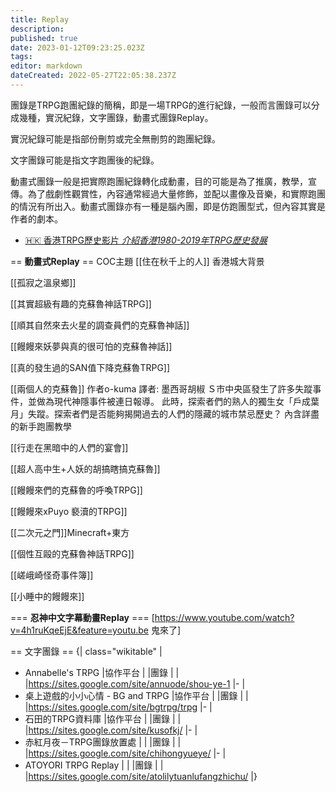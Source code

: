 ```yaml
---
title: Replay
description: 
published: true
date: 2023-01-12T09:23:25.023Z
tags: 
editor: markdown
dateCreated: 2022-05-27T22:05:38.237Z
---
```


團錄是TRPG跑團紀錄的簡稱，即是一場TRPG的進行紀錄，一般而言團錄可以分成幾種，實況紀錄，文字團錄，動畫式團錄Replay。

實況紀錄可能是指部份刪剪或完全無刪剪的跑團紀錄。

文字團錄可能是指文字跑團後的紀錄。

動畫式團錄一般是把實際跑團紀錄轉化成動畫，目的可能是為了推廣，教學，宣傳。為了戲劇性觀賞性，內容通常經過大量修飾，並配以畫像及音樂，和實際跑團的情況有所出入。動畫式團錄亦有一種是腦內團，即是仿跑團型式，但內容其實是作者的劇本。


- [:hong_kong: 香港TRPG歷史影片 *介紹香港1980-2019年TRPG歷史發展*](https://www.youtube.com/watch?v=mB1VbQelfcc&feature=youtu.be)



== <strong>動畫式Replay</strong> ==
 COC主題
 [[住在秋千上的人]] 香港城大背景
  
 [[孤寂之溫泉鄉]]
 
 [[其實超級有趣的克蘇魯神話TRPG]]
 
 [[順其自然來去火星的調查員們的克蘇魯神話]]
 
 [[饅饅來妖夢與真的很可怕的克蘇魯神話]]
 
 [[真的發生過的SAN值下降克蘇魯TRPG]]
 
 [[兩個人的克蘇魯]]
 作者o-kuma
 譯者: 墨西哥胡椒
 Ｓ市中央區發生了許多失蹤事件，並做為現代神隱事件被連日報導。
 此時，探索者們的熟人的獨生女「戶成葉月」失蹤。探索者們是否能夠揭開過去的人們的隱藏的城市禁忌歷史？
 內含詳盡的新手跑團教學
 
 [[行走在黑暗中的人們的宴會]]
 
 [[超人高中生+人妖的胡搞瞎搞克蘇魯]]
 
 [[饅饅來們的克蘇魯的呼喚TRPG]]
 
 [[饅饅來xPuyo 褻瀆的TRPG]]
 
 [[二次元之門]]Minecraft+東方
 
 [[個性互毆的克蘇魯神話TRPG]]
 
 [[嵯峨崎怪奇事件簿]] 
 
 [[小睡中的饅饅來]]

=== <strong>忍神中文字幕動畫Replay</strong> ===
 [https://www.youtube.com/watch?v=4h1ruKqeEjE&feature=youtu.be 鬼來了]

== 文字團錄 ==
{| class="wikitable"
|
* Annabelle's TRPG
|協作平台
|
|團錄
|
|
|<nowiki>https://sites.google.com/site/annuode/shou-ye-1</nowiki>
|-
|
* 桌上遊戲的小小心情 - BG and TRPG
|協作平台
|
|團錄
|
|
|<nowiki>https://sites.google.com/site/bgtrpg/trpg</nowiki>
|-
|
* 石田的TRPG資料庫
|協作平台
|
|團錄
|
|
|<nowiki>https://sites.google.com/site/kusofkj/</nowiki>
|-
|
* 赤紅月夜－TRPG團錄放置處
|
|
|團錄
|
|
|<nowiki>https://sites.google.com/site/chihongyueye/</nowiki>
|-
|
* ATOYORI TRPG Replay
|
|
|團錄
|
|
|<nowiki>https://sites.google.com/site/atolilytuanlufangzhichu/</nowiki>
|}
